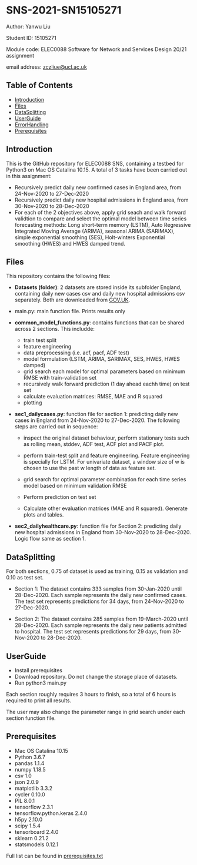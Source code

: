 # SNS-2021-SN15105271

Author: Yanwu Liu

Student ID: 15105271  

Module code: ELEC0088 Software for Network and Services Design 20/21 assignment 

email address: zczliue@ucl.ac.uk

## Table of Contents 
- [Introduction](#Introduction)
- [Files](#Files)
- [DataSplitting](#DataSplitting)
- [UserGuide](#UserGuide)
- [ErrorHandling](#ErrorHandling)
- [Prerequisites](#Prerequisites)


## Introduction
This is the GitHub repository for ELEC0088 SNS, containing a testbed for Python3 on Mac OS Catalina 10.15. A total of 3 tasks have been carried out in this assignment: 
- Recursively predict daily new confirmed cases in England area, from 24-Nov-2020 to 27-Dec-2020
- Recursively predict daily new hospital admissions in England area, from 30-Nov-2020 to 28-Dec-2020
- For each of the 2 objectives above, apply grid seach and walk forward validtion to compare and select the optimal model between time series forecasting methods: Long short-term memory (LSTM), Auto Regressive Integrated Moving Average (ARIMA), seasonal ARIMA (SARIMAX), simple exponential smoothing (SES), Holt-winters Exponential smoothing (HWES) and HWES damped trend.

## Files
This repository contains the following files:
- **Datasets (folder)**: 2 datasets are stored inside its subfolder England, containing daily new cases csv and daily new hospital admissions csv separately. Both are downloaded from [GOV.UK](https://coronavirus.data.gov.uk/). 
- main.py: main function file. Prints results only

- **common_model_functions.py**: contains functions that can be shared across 2 sections. This includde:
  - train test split
  - feature engineering
  - data preprocessing (i.e. acf, pacf, ADF test)
  - model formulation (LSTM, ARIMA, SARIMAX, SES, HWES, HWES damped)
  - grid search each model for optimal parameters based on minimum RMSE with train-validation set
  - recursively walk forward prediction (1 day ahead eachh time) on test set
  - calculate evaluation matrices: RMSE, MAE and R squared
  - plotting
  
- **sec1_dailycases.py**: function file for section 1: predicting daily new cases in England from 24-Nov-2020 to 27-Dec-2020. The following steps are carried out in sequence:
  - inspect the original dataset behaviour, perform stationary tests such as rolling mean, stddev, ADF test, ACF plot and PACF plot.
  - perform train-test split and feature engineering. Feature engineering is specially for LSTM. For univariate dataset, a window size of w is chosen to use the past w length of data as feature set.

  - grid search for optimal parameter combination for each time series model based on minimum validation RMSE

  - Perform prediction on test set
  - Calculate other evaluation matrices (MAE and R squared). Generate plots and tables.
  
- **sec2_dailyhealthcare.py**: function file for Section 2: predicting daily new hospital admissions in England from 30-Nov-2020 to 28-Dec-2020. Logic flow same as section 1. 


## DataSplitting

For both sections, 0.75 of dataset is used as training, 0.15 as validation and 0.10 as test set.

- Section 1: The dataset contains 333 samples from 30-Jan-2020 until 28-Dec-2020. Each sample represents the daily new confirmed cases. The test set represents predictions for 34 days, from 24-Nov-2020 to 27-Dec-2020.

- Section 2:  The dataset contains 285 samples from 19-March-2020 until 28-Dec-2020. Each sample represents the daily new patients admitted to hospital. The test set represents predictions for 29 days, from 30-Nov-2020 to 28-Dec-2020.


## UserGuide

- Install prerequisites 
- Download repository. Do not change the storage place of datasets. 
- Run python3 main.py

Each section roughly requires 3 hours to finish, so a total of 6 hours is required to print all results. 

The user may also change the parameter range in grid search under each section function file. 


## Prerequisites

- Mac OS Catalina 10.15
- Python 3.6.7
- pandas 1.1.4
- numpy 1.18.5
- csv 1.0
- json 2.0.9
- matplotlib 3.3.2
- cycler 0.10.0
- PIL 8.0.1
- tensorflow 2.3.1
- tensorflow.python.keras 2.4.0
- h5py 2.10.0
- scipy 1.5.4
- tensorboard 2.4.0
- sklearn 0.21.2
- statsmodels 0.12.1

Full list can be found in [prerequisites.txt](/prerequisites.txt)




